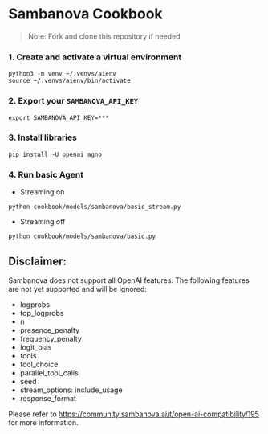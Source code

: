 # Sambanova Cookbook

> Note: Fork and clone this repository if needed

### 1. Create and activate a virtual environment

```shell
python3 -m venv ~/.venvs/aienv
source ~/.venvs/aienv/bin/activate
```

### 2. Export your `SAMBANOVA_API_KEY`

```shell
export SAMBANOVA_API_KEY=***
```

### 3. Install libraries

```shell
pip install -U openai agno
```

### 4. Run basic Agent

- Streaming on

```shell
python cookbook/models/sambanova/basic_stream.py
```

- Streaming off

```shell
python cookbook/models/sambanova/basic.py
```
## Disclaimer:

Sambanova does not support all OpenAI features. The following features are not yet supported and will be ignored:

- logprobs
- top_logprobs
- n
- presence_penalty
- frequency_penalty
- logit_bias
- tools
- tool_choice
- parallel_tool_calls
- seed
- stream_options: include_usage
- response_format

Please refer to https://community.sambanova.ai/t/open-ai-compatibility/195 for more information.
